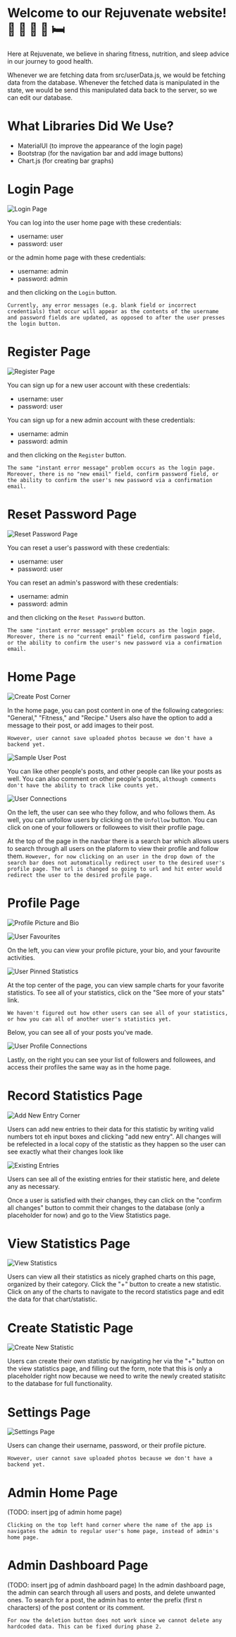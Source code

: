 # Welcome to our Rejuvenate website! 💪 🏃 🥗 🍲 🛏️ 

Here at Rejuvenate, we believe in sharing fitness, nutrition, and sleep advice in our journey to good health.

Whenever we are fetching data from src/userData.js, we would be fetching data from the database.
Whenever the fetched data is manipulated in the state, we would be send this manipulated data back to the server, so we can edit our database. 

# What Libraries Did We Use?

- MaterialUI (to improve the appearance of the login page)
- Bootstrap (for the navigation bar and add image buttons)
- Chart.js (for creating bar graphs)

# Login Page

![Login Page](https://github.com/csc309-fall-2020/team01/blob/master/readme_images/LoginPage.png)

You can log into the user home page with these credentials:

- username: user
- password: user

or the admin home page with these credentials:

- username: admin
- password: admin

and then clicking on the ```Login``` button.

```Currently, any error messages (e.g. blank field or incorrect credentials) that occur will appear as the contents of the username and password fields are updated, as opposed to after the user presses the login button.```

# Register Page

![Register Page](https://github.com/csc309-fall-2020/team01/blob/master/readme_images/RegisterPage.png)

You can sign up for a new user account with these credentials:

- username: user
- password: user

You can sign up for a new admin account with these credentials:

- username: admin
- password: admin

and then clicking on the ```Register``` button.

```The same "instant error message" problem occurs as the login page.```
```Moreover, there is no "new email" field, confirm password field, or the ability to confirm the user's new password via a confirmation email.```

# Reset Password Page

![Reset Password Page](https://github.com/csc309-fall-2020/team01/blob/master/readme_images/ResetPasswordPage.png)

You can reset a user's password with these credentials:

- username: user
- password: user

You can reset an admin's password with these credentials:

- username: admin
- password: admin

and then clicking on the ```Reset Password``` button.

```The same "instant error message" problem occurs as the login page.```
```Moreover, there is no "current email" field, confirm password field, or the ability to confirm the user's new password via a confirmation email.```

# Home Page

![Create Post Corner](https://github.com/csc309-fall-2020/team01/blob/master/readme_images/CreatePostCorner.png)

In the home page, you can post content in one of the following categories: "General," "Fitness," and "Recipe."
Users also have the option to add a message to their post, or add images to their post. 

```However, user cannot save uploaded photos because we don't have a backend yet.```

![Sample User Post](https://github.com/csc309-fall-2020/team01/blob/master/readme_images/SamplePost.png)

You can like other people's posts, and other people can like your posts as well.
You can also comment on other people's posts, ```although comments don't have the ability to track like counts yet.```

![User Connections](https://github.com/csc309-fall-2020/team01/blob/master/readme_images/UserConnections.png)

On the left, the user can see who they follow, and who follows them. As well, you can unfollow users by clicking on the ```Unfollow``` button.
You can click on one of your followers or followees to visit their profile page.

At the top of the page in the navbar there is a search bar which allows users to search through all users on the plaform to view their profile and follow them.
```However, for now clicking on an user in the drop down of the search bar does not automatically redirect user to the desired user's profile page. The url is changed so going to url and hit enter would redirect the user to the desired profile page.```

# Profile Page

![Profile Picture and Bio](https://github.com/csc309-fall-2020/team01/blob/master/readme_images/ProfilePictureAndBio.png)

![User Favourites](https://github.com/csc309-fall-2020/team01/blob/master/readme_images/UserFavourites.png)

On the left, you can view your profile picture, your bio, and your favourite activities.

![User Pinned Statistics](https://github.com/csc309-fall-2020/team01/blob/master/readme_images/UserPinnedStats.png)

At the top center of the page, you can view sample charts for your favorite statistics.
To see all of your statistics, click on the "See more of your stats" link.

```We haven't figured out how other users can see all of your statistics, or how you can all of another user's statistics yet.```

Below, you can see all of your posts you've made.

![User Profile Connections](https://github.com/csc309-fall-2020/team01/blob/master/readme_images/UserConnectionsFollowing.png)

Lastly, on the right you can see your list of followers and followees, and access their profiles the same way as in the home page.

# Record Statistics Page

![Add New Entry Corner](https://github.com/csc309-fall-2020/team01/blob/master/readme_images/AddNewEntryCorner.png)

Users can add new entries to their data for this statistic by writing valid numbers tot eh input boxes and clicking "add new entry". All changes will be refelected in a local copy of the statistic as they happen so the user can see exactly what their changes look like

![Existing Entries](https://github.com/csc309-fall-2020/team01/blob/master/readme_images/ExistingEntriesCorner.png)

Users can see all of the existing entries for their statistic here, and delete any as necessary.

Once a user is satisfied with their changes, they can click on the "confirm all changes" button to commit their changes to the database (only a placeholder for now) and go to the View Statistics page.

# View Statistics Page

![View Statistics](https://github.com/csc309-fall-2020/team01/blob/master/readme_images/ViewStatistics.png)

Users can view all their statistics as nicely graphed charts on this page, organized by their category.
Click the "+" button to create a new statistic. 
Click on any of the charts to navigate to the record statistics page and edit the data for that chart/statistic.

# Create Statistic Page

![Create New Statistic](https://github.com/csc309-fall-2020/team01/blob/master/readme_images/CreateStatistic.png)

Users can create their own statistic by navigating her via the "+" button on the view statistics page, and filling out the form, note that this is only a placeholder right now because we need to write the newly created statisitc to the database for full functionality.

# Settings Page

![Settings Page](https://github.com/csc309-fall-2020/team01/blob/master/readme_images/SettingsPage.png)

Users can change their username, password, or their profile picture.

```However, user cannot save uploaded photos because we don't have a backend yet.```

# Admin Home Page

(TODO: insert jpg of admin home page)

```Clicking on the top left hand corner where the name of the app is navigates the admin to regular user's home page, instead of admin's home page.```

# Admin Dashboard Page

(TODO: insert jpg of admin dashboard page)
In the admin dashboard page, the admin can search through all users and posts, and delete unwanted ones. 
To search for a post, the admin has to enter the prefix (first n characters) of the post content or its comment.

```For now the deletion button does not work since we cannot delete any hardcoded data. This can be fixed during phase 2.```
